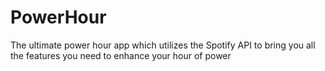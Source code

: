 # PowerHour
The ultimate power hour app which utilizes the Spotify API to bring you all the features you need to enhance your hour of power
